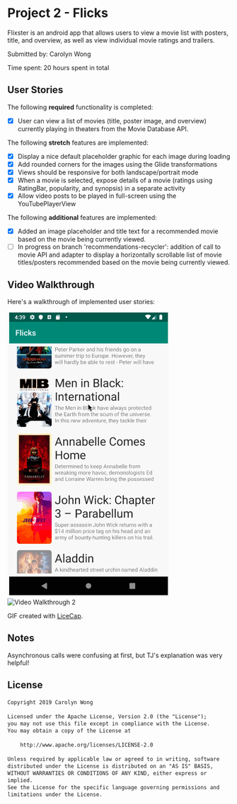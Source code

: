 # Project 2 - Flicks

Flixster is an android app that allows users to view a movie list with posters, title, and overview, as well as view individual movie ratings and trailers.

Submitted by: Carolyn Wong

Time spent: 20 hours spent in total

## User Stories

The following **required** functionality is completed:

* [x] User can view a list of movies (title, poster image, and overview) currently playing in theaters from the Movie Database API.

The following **stretch** features are implemented:
* [x] Display a nice default placeholder graphic for each image during loading
* [x] Add rounded corners for the images using the Glide transformations
* [x] Views should be responsive for both landscape/portrait mode
* [x] When a movie is selected, expose details of a movie (ratings using RatingBar, popularity, and synopsis) in a separate activity
* [x] Allow video posts to be played in full-screen using the YouTubePlayerView

The following **additional** features are implemented:

* [x] Added an image placeholder and title text for a recommended movie based on the movie being currently viewed. 
* [ ] In progress on branch 'recommendations-recycler': addition of call to movie API and adapter to display a horizontally scrollable list of movie titles/posters recommended based on the movie being currently viewed.

## Video Walkthrough

Here's a walkthrough of implemented user stories:

<img src='walkthrough.gif' title='Video Walkthrough' width='' alt='Video Walkthrough' />
<img src='walkthrough2.gif' title='Video Walkthrough 2' width='' alt='Video Walkthrough 2' />

GIF created with [LiceCap](http://www.cockos.com/licecap/).

## Notes

Asynchronous calls were confusing at first, but TJ's explanation was very helpful!

## License

    Copyright 2019 Carolyn Wong

    Licensed under the Apache License, Version 2.0 (the "License");
    you may not use this file except in compliance with the License.
    You may obtain a copy of the License at

        http://www.apache.org/licenses/LICENSE-2.0

    Unless required by applicable law or agreed to in writing, software
    distributed under the License is distributed on an "AS IS" BASIS,
    WITHOUT WARRANTIES OR CONDITIONS OF ANY KIND, either express or implied.
    See the License for the specific language governing permissions and
    limitations under the License.
